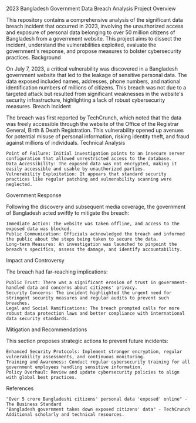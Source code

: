 2023 Bangladesh Government Data Breach Analysis
Project Overview

This repository contains a comprehensive analysis of the significant data breach incident that occurred in 2023, involving the unauthorized access and exposure of personal data belonging to over 50 million citizens of Bangladesh from a government website. This project aims to dissect the incident, understand the vulnerabilities exploited, evaluate the government's response, and propose measures to bolster cybersecurity practices.
Background

On July 7, 2023, a critical vulnerability was discovered in a Bangladesh government website that led to the leakage of sensitive personal data. The data exposed included names, addresses, phone numbers, and national identification numbers of millions of citizens. This breach was not due to a targeted attack but resulted from significant weaknesses in the website's security infrastructure, highlighting a lack of robust cybersecurity measures.
Breach Incident

The breach was first reported by TechCrunch, which noted that the data was freely accessible through the website of the Office of the Registrar General, Birth & Death Registration. This vulnerability opened up avenues for potential misuse of personal information, risking identity theft, and fraud against millions of individuals.
Technical Analysis

    Point of Failure: Initial investigation points to an insecure server configuration that allowed unrestricted access to the database.
    Data Accessibility: The exposed data was not encrypted, making it easily accessible and usable by unauthorized parties.
    Vulnerability Exploitation: It appears that standard security practices like regular patching and vulnerability scanning were neglected.

Government Response

Following the discovery and subsequent media coverage, the government of Bangladesh acted swiftly to mitigate the breach:

    Immediate Action: The website was taken offline, and access to the exposed data was blocked.
    Public Communication: Officials acknowledged the breach and informed the public about the steps being taken to secure the data.
    Long-term Measures: An investigation was launched to pinpoint the breach's specifics, assess the damage, and identify accountability.

Impact and Controversy

The breach had far-reaching implications:

    Public Trust: There was a significant erosion of trust in government-handled data and concerns about citizens' privacy.
    Security Concerns: The incident highlighted the urgent need for stringent security measures and regular audits to prevent such breaches.
    Legal and Social Ramifications: The breach prompted calls for more robust data protection laws and better compliance with international data security standards.

Mitigation and Recommendations

This section proposes strategic actions to prevent future incidents:

    Enhanced Security Protocols: Implement stronger encryption, regular vulnerability assessments, and continuous monitoring.
    Training and Awareness: Conduct regular cybersecurity training for all government employees handling sensitive information.
    Policy Overhaul: Review and update cybersecurity policies to align with global best practices.

References

    "Over 5 crore Bangladeshi citizens' personal data 'exposed' online" - The Business Standard
    "Bangladesh government takes down exposed citizens' data" - TechCrunch
    Additional scholarly and technical resources.
